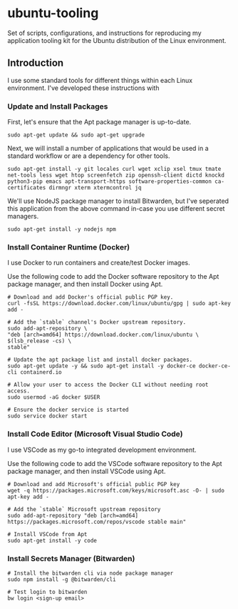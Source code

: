 # ubuntu-tooling
Set of scripts, configurations, and instructions for reproducing my application tooling kit for the Ubuntu distribution of the Linux environment.

## Introduction

I use some standard tools for different things within each Linux environment. I've developed these instructions with 


### Update and Install Packages

First, let's ensure that the Apt package manager is up-to-date.

```sudo apt-get update && sudo apt-get upgrade```

Next, we will install a number of applications that would be used in a standard workflow or are a dependency for other tools.

```sudo apt-get install -y git locales curl wget xclip xsel tmux tmate net-tools less wget htop screenfetch zip openssh-client dictd knockd python3-pip emacs apt-transport-https software-properties-common ca-certificates dirmngr xterm xtermcontrol jq```

We'll use NodeJS package manager to install Bitwarden, but I've seperated this application from the above command in-case you use different secret managers.

```sudo apt-get install -y nodejs npm```

### Install Container Runtime (Docker)

I use Docker to run containers and create/test Docker images. 

Use the following code to add the Docker software repository to the Apt package manager, and then install Docker using Apt.

```
# Download and add Docker's official public PGP key.
curl -fsSL https://download.docker.com/linux/ubuntu/gpg | sudo apt-key add -

# Add the `stable` channel's Docker upstream repository.
sudo add-apt-repository \
"deb [arch=amd64] https://download.docker.com/linux/ubuntu \
$(lsb_release -cs) \
stable"

# Update the apt package list and install docker packages.
sudo apt-get update -y && sudo apt-get install -y docker-ce docker-ce-cli containerd.io

# Allow your user to access the Docker CLI without needing root access.
sudo usermod -aG docker $USER

# Ensure the docker service is started
sudo service docker start
```

### Install Code Editor (Microsoft Visual Studio Code)

I use VSCode as my go-to integrated development environment.

Use the following code to add the VSCode software repository to the Apt package manager, and then install VSCode using Apt.

```
# Download and add Microsoft's official public PGP key
wget -q https://packages.microsoft.com/keys/microsoft.asc -O- | sudo apt-key add -

# Add the `stable` Microsoft upstream repository
sudo add-apt-repository "deb [arch=amd64] https://packages.microsoft.com/repos/vscode stable main"

# Install VSCode from Apt
sudo apt-get install -y code
```

### Install Secrets Manager (Bitwarden)

```
# Install the bitwarden cli via node package manager
sudo npm install -g @bitwarden/cli

# Test login to bitwarden
bw login <sign-up email>
```

